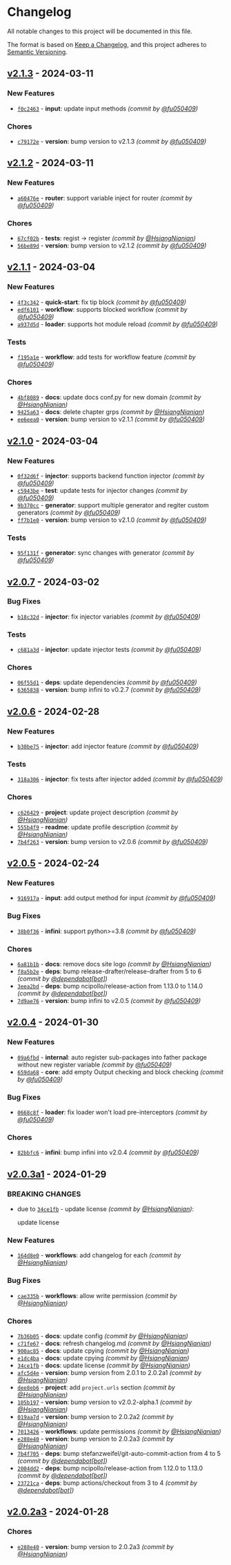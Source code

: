 # Changelog
All notable changes to this project will be documented in this file.

The format is based on [Keep a Changelog](https://keepachangelog.com/en/1.0.0/),
and this project adheres to [Semantic Versioning](https://semver.org/spec/v2.0.0.html).

## [v2.1.3] - 2024-03-11
### New Features
- [`f0c2463`](https://github.com/HydroRoll-Team/infini/commit/f0c2463da050d64e1a51a9bee91684261f34272b) - **input**: update input methods *(commit by [@fu050409](https://github.com/fu050409))*

### Chores
- [`c79172e`](https://github.com/HydroRoll-Team/infini/commit/c79172e2f8be979544061039727905facb3184b7) - **version**: bump version to v2.1.3 *(commit by [@fu050409](https://github.com/fu050409))*


## [v2.1.2] - 2024-03-11
### New Features
- [`a60476e`](https://github.com/HydroRoll-Team/infini/commit/a60476eb14a5add6e8724993164602f74a7492f1) - **router**: support variable inject for router *(commit by [@fu050409](https://github.com/fu050409))*

### Chores
- [`67cf02b`](https://github.com/HydroRoll-Team/infini/commit/67cf02ba9bf39116126ef8360cedff5410a20694) - **tests**: regist -> register *(commit by [@HsiangNianian](https://github.com/HsiangNianian))*
- [`56be89d`](https://github.com/HydroRoll-Team/infini/commit/56be89d50feadbb63eef72ccb068ceac867e871f) - **version**: bump version to v2.1.2 *(commit by [@fu050409](https://github.com/fu050409))*


## [v2.1.1] - 2024-03-04
### New Features
- [`4f3c342`](https://github.com/HydroRoll-Team/infini/commit/4f3c34290bcd172a35a86b172e27ca52910aa4b6) - **quick-start**: fix tip block *(commit by [@fu050409](https://github.com/fu050409))*
- [`edf6101`](https://github.com/HydroRoll-Team/infini/commit/edf6101277450d9b849f329cdfe27ad204c84392) - **workflow**: supports blocked workflow *(commit by [@fu050409](https://github.com/fu050409))*
- [`a937d5d`](https://github.com/HydroRoll-Team/infini/commit/a937d5d3ed0e2bec8e813cd6dfd4c408d902a92b) - **loader**: supports hot module reload *(commit by [@fu050409](https://github.com/fu050409))*

### Tests
- [`f195a1e`](https://github.com/HydroRoll-Team/infini/commit/f195a1e7396b7eaa23ef6f14ffebb700cf741c75) - **workflow**: add tests for workflow feature *(commit by [@fu050409](https://github.com/fu050409))*

### Chores
- [`4bf8089`](https://github.com/HydroRoll-Team/infini/commit/4bf8089999650b6e08796d4b7e6288a67b9cb2cd) - **docs**: update docs conf.py for new domain *(commit by [@HsiangNianian](https://github.com/HsiangNianian))*
- [`9425a63`](https://github.com/HydroRoll-Team/infini/commit/9425a632d234229ee87178c69f572384e9713fae) - **docs**: delete chapter grps *(commit by [@HsiangNianian](https://github.com/HsiangNianian))*
- [`ee6eea0`](https://github.com/HydroRoll-Team/infini/commit/ee6eea0831f14c85046f906d9ab3fbb5f7e81320) - **version**: bump version to v2.1.1 *(commit by [@fu050409](https://github.com/fu050409))*


## [v2.1.0] - 2024-03-04
### New Features
- [`0f32d6f`](https://github.com/HydroRoll-Team/infini/commit/0f32d6f3520e03a48f9143f2a4f7e48be7742e9b) - **injector**: supports backend function injector *(commit by [@fu050409](https://github.com/fu050409))*
- [`c5943be`](https://github.com/HydroRoll-Team/infini/commit/c5943be36fcdf442a92e2a4a4fc7fa03fbefc268) - **test**: update tests for injector changes *(commit by [@fu050409](https://github.com/fu050409))*
- [`9b370cc`](https://github.com/HydroRoll-Team/infini/commit/9b370ccdbaddc3114c7d930f06aec105b461e8e0) - **generator**: support multiple generator and regiter custom generators *(commit by [@fu050409](https://github.com/fu050409))*
- [`ff7b1e0`](https://github.com/HydroRoll-Team/infini/commit/ff7b1e0ddeca6cdf3654f3c8d0dc6fa7cd80109f) - **version**: bump version to v2.1.0 *(commit by [@fu050409](https://github.com/fu050409))*

### Tests
- [`95f131f`](https://github.com/HydroRoll-Team/infini/commit/95f131f9fdaec9f0c081d0c1dcc4eedc41be64ac) - **generator**: sync changes with generator *(commit by [@fu050409](https://github.com/fu050409))*


## [v2.0.7] - 2024-03-02
### Bug Fixes
- [`b18c32d`](https://github.com/HydroRoll-Team/infini/commit/b18c32da9df9673cc1acee78c251151f7e7411ec) - **injector**: fix injector variables *(commit by [@fu050409](https://github.com/fu050409))*

### Tests
- [`c681a3d`](https://github.com/HydroRoll-Team/infini/commit/c681a3d355089a91ec83a692664fb4cf6ef43f26) - **injector**: update injector tests *(commit by [@fu050409](https://github.com/fu050409))*

### Chores
- [`06f55d1`](https://github.com/HydroRoll-Team/infini/commit/06f55d1ff4c61acf1473360712560b88e1b3c32c) - **deps**: update dependencies *(commit by [@fu050409](https://github.com/fu050409))*
- [`6365838`](https://github.com/HydroRoll-Team/infini/commit/6365838b877ea98e1845de8a832b93d3d56cfe6f) - **version**: bump infini to v0.2.7 *(commit by [@fu050409](https://github.com/fu050409))*


## [v2.0.6] - 2024-02-28
### New Features
- [`b30be75`](https://github.com/HydroRoll-Team/infini/commit/b30be75b29d8320da812ecf7accd96af03424ad4) - **injector**: add injector feature *(commit by [@fu050409](https://github.com/fu050409))*

### Tests
- [`318a306`](https://github.com/HydroRoll-Team/infini/commit/318a30667b03a3dce5deedaadd7a71785edd4088) - **injector**: fix tests after injector added *(commit by [@fu050409](https://github.com/fu050409))*

### Chores
- [`c626429`](https://github.com/HydroRoll-Team/infini/commit/c626429f078508b9096db889876a64d91f9d3566) - **project**: update project description *(commit by [@HsiangNianian](https://github.com/HsiangNianian))*
- [`555b4f9`](https://github.com/HydroRoll-Team/infini/commit/555b4f92164f1f8e02446641b7735cf2de35764f) - **readme**: update profile description *(commit by [@HsiangNianian](https://github.com/HsiangNianian))*
- [`7b4f263`](https://github.com/HydroRoll-Team/infini/commit/7b4f2631a05d09e494af866156e85ef4e27bd5cb) - **version**: bump version to v2.0.6 *(commit by [@fu050409](https://github.com/fu050409))*


## [v2.0.5] - 2024-02-24
### New Features
- [`916917a`](https://github.com/HydroRoll-Team/infini/commit/916917a9bf4927eea8abd0e85ad12e3203121bdc) - **input**: add output method for input *(commit by [@fu050409](https://github.com/fu050409))*

### Bug Fixes
- [`38b0f36`](https://github.com/HydroRoll-Team/infini/commit/38b0f36088db93d077c41bda2faf560de056f6e6) - **infini**: support python>=3.8 *(commit by [@fu050409](https://github.com/fu050409))*

### Chores
- [`6a81b1b`](https://github.com/HydroRoll-Team/infini/commit/6a81b1b619546d362d1c655560b4fcbaac8ce8b3) - **docs**: remove docs site logo *(commit by [@HsiangNianian](https://github.com/HsiangNianian))*
- [`f8a5b2e`](https://github.com/HydroRoll-Team/infini/commit/f8a5b2e39986705f7044c875fba2972b88ac5c7f) - **deps**: bump release-drafter/release-drafter from 5 to 6 *(commit by [@dependabot[bot]](https://github.com/apps/dependabot))*
- [`3eea2bd`](https://github.com/HydroRoll-Team/infini/commit/3eea2bd5d12dc3ee9dba3f568b754504a88cbd02) - **deps**: bump ncipollo/release-action from 1.13.0 to 1.14.0 *(commit by [@dependabot[bot]](https://github.com/apps/dependabot))*
- [`7d9ae76`](https://github.com/HydroRoll-Team/infini/commit/7d9ae7613aa7f0713be61a5734cf8ac94b966b1a) - **version**: bump infini to v2.0.5 *(commit by [@fu050409](https://github.com/fu050409))*


## [v2.0.4] - 2024-01-30
### New Features
- [`09a6fbd`](https://github.com/HydroRoll-Team/infini/commit/09a6fbd72a9948bb539da4a5b1dd0ed7e5885e0a) - **internal**: auto register sub-packages into father package without new register variable *(commit by [@fu050409](https://github.com/fu050409))*
- [`659da68`](https://github.com/HydroRoll-Team/infini/commit/659da6810699233b1a537c985bf4b67ce3b5ee26) - **core**: add empty Output checking and block checking *(commit by [@fu050409](https://github.com/fu050409))*

### Bug Fixes
- [`0668c8f`](https://github.com/HydroRoll-Team/infini/commit/0668c8fe973eef236d1a7c0e9b747795bfd3b098) - **loader**: fix loader won't load pre-interceptors *(commit by [@fu050409](https://github.com/fu050409))*

### Chores
- [`82bbfc6`](https://github.com/HydroRoll-Team/infini/commit/82bbfc63ab85e9253b70955cc37d34c3d3d20332) - **infini**: bump infini into v2.0.4 *(commit by [@fu050409](https://github.com/fu050409))*


## [v2.0.3a1] - 2024-01-29
### BREAKING CHANGES
- due to [`34ce1fb`](https://github.com/HydroRoll-Team/infini/commit/34ce1fbbe23470d702929e5951177ce0cec96bc7) - update license *(commit by [@HsiangNianian](https://github.com/HsiangNianian))*:

  update license


### New Features
- [`164d8e0`](https://github.com/HydroRoll-Team/infini/commit/164d8e066f0759f380513a25d5c07fb77a039103) - **workflows**: add changelog for each *(commit by [@HsiangNianian](https://github.com/HsiangNianian))*

### Bug Fixes
- [`cae335b`](https://github.com/HydroRoll-Team/infini/commit/cae335b5afced61cc552fefbb8981215a03086d5) - **workflows**: allow write permission *(commit by [@HsiangNianian](https://github.com/HsiangNianian))*

### Chores
- [`7b36b05`](https://github.com/HydroRoll-Team/infini/commit/7b36b05355f140f5192f69f4f3d26dc56c8a1685) - **docs**: update config *(commit by [@HsiangNianian](https://github.com/HsiangNianian))*
- [`c71fe67`](https://github.com/HydroRoll-Team/infini/commit/c71fe6758fdb8c2c8338d77b98117633df673c27) - **docs**: refresh changelog.md *(commit by [@HsiangNianian](https://github.com/HsiangNianian))*
- [`900ac85`](https://github.com/HydroRoll-Team/infini/commit/900ac8573d2dcd0cda1a9fad23ac938783f61b0b) - **docs**: update cpying *(commit by [@HsiangNianian](https://github.com/HsiangNianian))*
- [`e1dc4ba`](https://github.com/HydroRoll-Team/infini/commit/e1dc4ba8c21c7f76f1c261f816aa0284a64a4a2a) - **docs**: update cpying *(commit by [@HsiangNianian](https://github.com/HsiangNianian))*
- [`34ce1fb`](https://github.com/HydroRoll-Team/infini/commit/34ce1fbbe23470d702929e5951177ce0cec96bc7) - **docs**: update license *(commit by [@HsiangNianian](https://github.com/HsiangNianian))*
- [`afc5d4e`](https://github.com/HydroRoll-Team/infini/commit/afc5d4e6e0cae8cfe27e0dde38028526dfe7a218) - **version**: bump version from 2.0.1 to 2.0.2a1 *(commit by [@HsiangNianian](https://github.com/HsiangNianian))*
- [`dee8eb6`](https://github.com/HydroRoll-Team/infini/commit/dee8eb66a148fcf7ad646ee18935da4a000a0596) - **project**: add `project.urls` section *(commit by [@HsiangNianian](https://github.com/HsiangNianian))*
- [`105b197`](https://github.com/HydroRoll-Team/infini/commit/105b197f02d41242915aaed361f02a1aebcdf0ce) - **version**: bump version to v2.0.2-alpha.1 *(commit by [@HsiangNianian](https://github.com/HsiangNianian))*
- [`019aa7d`](https://github.com/HydroRoll-Team/infini/commit/019aa7d285ae372e9fba799fd83001309995bdcf) - **version**: bump version to 2.0.2a2 *(commit by [@HsiangNianian](https://github.com/HsiangNianian))*
- [`7013426`](https://github.com/HydroRoll-Team/infini/commit/70134262dca7ece8cd4c4777035e8eef24b7f1ca) - **workflows**: update permissions *(commit by [@HsiangNianian](https://github.com/HsiangNianian))*
- [`e288e40`](https://github.com/HydroRoll-Team/infini/commit/e288e4024744b340e2df424a85262706c476a362) - **version**: bump version to 2.0.2a3 *(commit by [@HsiangNianian](https://github.com/HsiangNianian))*
- [`7b4f705`](https://github.com/HydroRoll-Team/infini/commit/7b4f705f3b3218f05fd4d7b431577bbaa7c0e369) - **deps**: bump stefanzweifel/git-auto-commit-action from 4 to 5 *(commit by [@dependabot[bot]](https://github.com/apps/dependabot))*
- [`2004dd2`](https://github.com/HydroRoll-Team/infini/commit/2004dd2860533c081b739b630b77d3cd10c72cdb) - **deps**: bump ncipollo/release-action from 1.12.0 to 1.13.0 *(commit by [@dependabot[bot]](https://github.com/apps/dependabot))*
- [`23721ca`](https://github.com/HydroRoll-Team/infini/commit/23721caef53fff8374a6e4f75afa3278fc571206) - **deps**: bump actions/checkout from 3 to 4 *(commit by [@dependabot[bot]](https://github.com/apps/dependabot))*


## [v2.0.2a3] - 2024-01-28
### Chores
- [`e288e40`](https://github.com/HydroRoll-Team/infini/commit/e288e4024744b340e2df424a85262706c476a362) - **version**: bump version to 2.0.2a3 *(commit by [@HsiangNianian](https://github.com/HsiangNianian))*


[v2.0.2a3]: https://github.com/HydroRoll-Team/infini/compare/v2.0.2-alpha.2...v2.0.2a3
[v2.0.3a1]: https://github.com/HydroRoll-Team/infini/compare/v2.0.2...v2.0.3a1
[v2.0.4]: https://github.com/HydroRoll-Team/infini/compare/v2.0.3...v2.0.4
[v2.0.5]: https://github.com/HydroRoll-Team/infini/compare/v2.0.4...v2.0.5
[v2.0.6]: https://github.com/HydroRoll-Team/infini/compare/v2.0.5...v2.0.6
[v2.0.7]: https://github.com/HydroRoll-Team/infini/compare/v2.0.6...v2.0.7
[v2.1.0]: https://github.com/HydroRoll-Team/infini/compare/v2.0.7...v2.1.0
[v2.1.1]: https://github.com/HydroRoll-Team/infini/compare/v2.1.0...v2.1.1
[v2.1.2]: https://github.com/HydroRoll-Team/infini/compare/v2.1.1...v2.1.2
[v2.1.3]: https://github.com/HydroRoll-Team/infini/compare/v2.1.2...v2.1.3